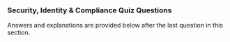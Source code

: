 ### Security, Identity & Compliance Quiz Questions

Answers and explanations are provided below after the last question in this
section.

